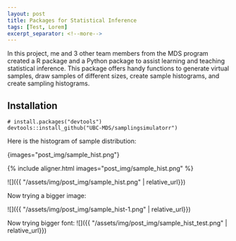 ```yaml
---
layout: post
title: Packages for Statistical Inference
tags: [Test, Lorem]
excerpt_separator: <!--more-->
---
```


In this project, me and 3 other team members from the MDS program created a R package and a Python package to assist learning and teaching statistical inference. This package offers handy functions to generate virtual samples, draw samples of different sizes, create sample histograms, and create sampling histograms.
<!--more-->
## Installation

```
# install.packages("devtools")
devtools::install_github("UBC-MDS/samplingsimulatorr")
```

Here is the histogram of sample distribution:

{images="post_img/sample_hist.png"}

{% include aligner.html images="post_img/sample_hist.png" %}


![]({{ "/assets/img/post_img/sample_hist.png" | relative_url}})

Now trying a bigger image:

![]({{ "/assets/img/post_img/sample_hist-1.png" | relative_url}})


Now trying bigger font:
![]({{ "/assets/img/post_img/sample_hist_test.png" | relative_url}})
